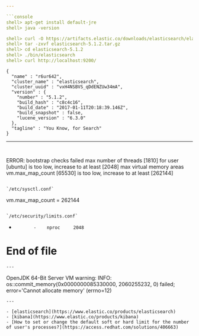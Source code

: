 ```yaml
---

```console
shell> apt-get install default-jre
shell> java -version

shell> curl -O https://artifacts.elastic.co/downloads/elasticsearch/elasticsearch-5.1.2.tar.gz
shell> tar -zxvf elasticsearch-5.1.2.tar.gz
shell> cd elasticsearch-5.1.2
shell> ./bin/elasticsearch
shell> curl http://localhost:9200/
```

```
{
  "name" : "r6ur642",
  "cluster_name" : "elasticsearch",
  "cluster_uuid" : "vxH4NSBVS_qDdENZUw34mA",
  "version" : {
    "number" : "5.1.2",
    "build_hash" : "c8c4c16",
    "build_date" : "2017-01-11T20:18:39.146Z",
    "build_snapshot" : false,
    "lucene_version" : "6.3.0"
  },
  "tagline" : "You Know, for Search"
}
```


---
```


```
ERROR: bootstrap checks failed
max number of threads [1810] for user [ubuntu] is too low, increase to at least [2048]
max virtual memory areas vm.max_map_count [65530] is too low, increase to at least [262144]
```

`/etc/sysctl.conf`
```
vm.max_map_count = 262144
```

`/etc/security/limits.conf`
```
*            -    nproc     2048
# End of file
```
---

```
OpenJDK 64-Bit Server VM warning: INFO: os::commit_memory(0x0000000085330000, 2060255232, 0) failed; error='Cannot allocate memory' (errno=12)
```
---

- [elasticsearch](https://www.elastic.co/products/elasticsearch)
- [kibana](https://www.elastic.co/products/kibana)
- [How to set or change the default soft or hard limit for the number of user's processes?](https://access.redhat.com/solutions/406663)